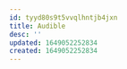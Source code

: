 ```yaml
---
id: tyyd80s9t5vvqlhntjb4jxn
title: Audible
desc: ''
updated: 1649052252834
created: 1649052252834
---
```



